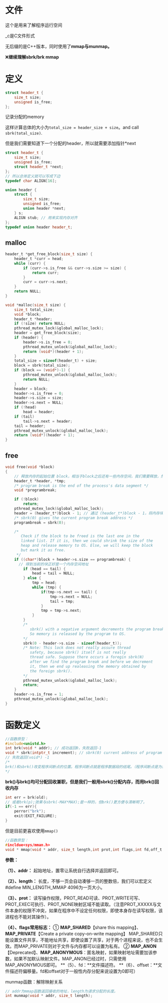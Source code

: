 # 文件

这个是用来了解程序运行空间

_c是C文件形式

无后缀的是C++版本，同时使用了**mmap与munmap。**

❌**继续理解sbrk/brk mmap**

# 定义

```c++
struct header_t {
	size_t size;
	unsigned is_free;
};
```

记录分配的memory

这样计算总体的大小为`total_size = header_size + size`。and call `sbrk(total_size)`. 

但是我们需要知道下一个分配的header，所以就需要添加指针*next

```c++
struct header_t {
	size_t size;
	unsigned is_free;
	struct header_t *next;
};
// 所以总体定义就可以写成下边
typedef char ALIGN[16];

union header {
	struct {
		size_t size;
		unsigned is_free;
		union header *next;
	} s;
	ALIGN stub; // 用来实现内存对齐
};
typedef union header header_t;
```

## malloc

```c
header_t *get_free_block(size_t size) {
    header_t *curr = head;
    while (curr) {
        if (curr->s.is_free && curr->s.size >= size) {
            return curr;
        }
        curr = curr->s.next;
    }
    return NULL;
}

void *malloc(size_t size) {
    size_t total_size;
    void *block;
    header_t *header;
    if (!size) return NULL;
    pthread_mutex_lock(&global_malloc_lock);
    header = get_free_block(size);
    if (header) {
        header->s.is_free = 0;
        pthread_mutex_unlock(&global_malloc_lock);
        return (void*)(header + 1);
    }
    total_size = sizeof(header_t) + size;
    block = sbrk(total_size);
    if (block == (void*)-1) {
        pthread_mutex_unlock(&global_malloc_lock);
        return NULL;
    }
    header = block;
    header->s.is_free = 0;
    header->s.size = size;
    header->s.next = NULL;
    if (!head)
        head = header;
    if (tail)
        tail->s.next = header;
    tail = header;
    pthread_mutex_unlock(&global_malloc_lock);
    return (void*)(header + 1);
}

```

## free

```c
void free(void *block)
{
    // 释放内存的起始位置 block，相当于block之后还有一些内存空间，我们需要释放，然后block作为结尾。
    header_t *header, *tmp;
    /* program break is the end of the process's data segment */
    void *programbreak;

    if (!block)
        return;
    pthread_mutex_lock(&global_malloc_lock);
    header = (header_t*)block - 1; // 通过 (header_t*)block - 1，将内存块指针 block 转换为指向内存块头部的指针，并向前偏移一个 header_t 的大小（即 sizeof(header_t)）。
    /* sbrk(0) gives the current program break address */
    programbreak = sbrk(0);

    /*
       Check if the block to be freed is the last one in the
       linked list. If it is, then we could shrink the size of the
       heap and release memory to OS. Else, we will keep the block
       but mark it as free.
     */
    if ((char*)block + header->s.size == programbreak) {
      // 得到当前的块正好是一个内存空间地址
        if (head == tail) {
            head = tail = NULL;
        } else {
            tmp = head;
            while (tmp) {
                if(tmp->s.next == tail) {
                    tmp->s.next = NULL;
                    tail = tmp;
                }
                tmp = tmp->s.next;
            }
        }
        /*
           sbrk() with a negative argument decrements the program break.
           So memory is released by the program to OS.
        */
        sbrk(0 - header->s.size - sizeof(header_t));
        /* Note: This lock does not really assure thread
           safety, because sbrk() itself is not really
           thread safe. Suppose there occurs a foregin sbrk(N)
           after we find the program break and before we decrement
		   it, then we end up realeasing the memory obtained by
		   the foreign sbrk().
		*/
        pthread_mutex_unlock(&global_malloc_lock);
        return;
    }
    header->s.is_free = 1;
    pthread_mutex_unlock(&global_malloc_lock);
}
```

# 函数定义

```c
//函数原型：
#include<unistd.h>
int brk(void * addr); // 成功返回0，失败返回-1
void * sbrk(intptr_t increment); // sbrk(0) current address of program break.
// 失败返回(void*) -1
/*
brk()和sbrk()改变程序间断点的位置。程序间断点就是程序数据段的结尾。（程序间断点是为初始化数据段的起始位置）.通过增加程序间断点进程可以更有效的申请内存 。当addr参数合理、系统有足够的内存并且不超过最大值时brk()函数将数据段结尾设置为addr,即间断点设置为addr。sbrk()将程序数据空间增加increment字节。当increment为0时则返回程序间断点的当前位置。
*/
```

**brk()与brk()均可分配回收兼职，但是我们一般用sbrk()分配内存，而用brk()回收内存**

```c
int err = brk(old);
// 或者brk(p);效果与sbrk(-MAX*MAX);是一样的，但brk()更方便与清晰明了。
if(-1 == err){
    perror("brk");
    exit(EXIT_FAILURE);
}
```

但是目前更喜欢使用`mmap()`

```c
//函数原型：
#incldue<sys/mman.h>
void * mmap(void * addr, size_t length,int prot,int flags,int fd,off_t offset);
```

**参数：**

**（1）、addr：**
起始地址，置零让系统自行选择并返回即可。

**（2）、length：**
长度，不够一页会自动凑够一页的整数倍，我们可以宏定义#define MIN_LENGTH_MMAP 4096为一页大小。

**（3）、prot：**
读写操作权限，PROT_READ可读、PROT_WRITE可写、PROT_EXEC可执行、PROT_NONE映射区域不能读取。（注意PROT_XXXXX与文件本身的权限不冲突，如果在程序中不设定任何权限，即使本身存在读写权限，该进程也不能对其操作）。

**（4）、flags常用标志：**
① **MAP_SHARED**【share this mapping】、**MAP_PRIVATE**【Create a private copy-on-write mapping】
MAP_SHARED只能设置文件共享，不能地址共享，即使设置了共享，对于两个进程来说，也不会生效。而MAP_PRIVATE则对于文件与内存都可以设置为私有。
② **MAP_ANON**【Deprecated】、**MAP_ANONYMOUS**：匿名映射，如果映射地址需要加该参数，如果不加默认映射文件。MAP_ANON已经过时，只需使用MAP_ANONYMOUS即可。
**（5）、fd：**文件描述符。
**（6）、offset：**文件描述符偏移量。fd和offset对于一般性内存分配来说设置为0即可）

munmap函数：解除映射关系

```c
// addr为mmap函数返回接收的地址，length为请求分配的长度。
int munmap(void * addr, size_t length);
```

